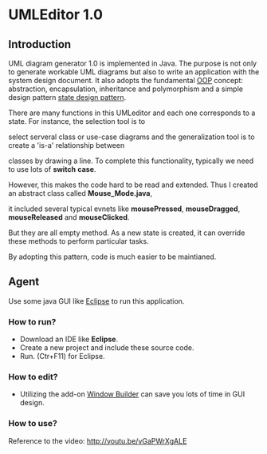 # UMLEditor 1.0

## Introduction

   UML diagram generator 1.0 is implemented in Java. The purpose is not only to generate workable UML diagrams but also to 
   write an application with the system design document. It also adopts the fundamental [OOP] concept: abstraction, encapsulation, inheritance and polymorphism and a simple design pattern [state design pattern].

There are many functions in this UMLeditor and each one corresponds to a state. For instance, the selection tool is to
 
select serveral class or use-case diagrams and the generalization tool is to create a 'is-a' relationship between
 
classes by drawing a line. To complete this functionality, typically we need to use lots of **switch** **case**. 
 
However, this makes the code hard to be read and extended. Thus I created an abstract class called **Mouse_Mode.java**, 
 
it included several typical evnets like **mousePressed**,  **mouseDragged**, **mouseReleased** and **mouseClicked**. 

But they are all empty method. As a new state is created, it can override these methods to perform particular tasks.

By adopting this pattern, code is much easier to be maintianed.

## Agent

Use some java GUI like [Eclipse] to run this application.
 
### How to run?
 
* Download an IDE like **Eclipse**.
* Create a new project and include these source code.
* Run. (Ctr+F11) for Eclipse.
 
### How to edit?
 
* Utilizing the add-on [Window Builder] can save you lots of time in GUI design.

### How to use?

Reference to the video: http://youtu.be/vGaPWrXgALE

[OOP]:http://en.wikipedia.org/wiki/Object-oriented_programming
[Design Pattern]:http://en.wikipedia.org/wiki/Software_design_pattern
[state design pattern]:http://en.wikipedia.org/wiki/State_pattern
[Eclipse]:http://www.eclipse.org/downloads/
[Window Builder]:http://download.eclipse.org/windowbuilder/WB/release/R201309271200/4.2/
